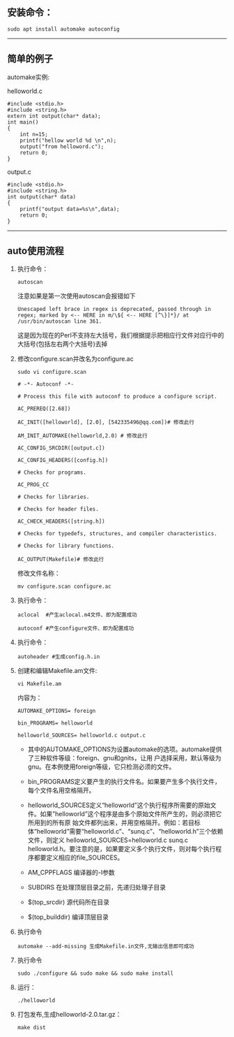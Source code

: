## 安装命令：

```
sudo apt install automake autoconfig
```

***
## 简单的例子
automake实例:

helloworld.c 
```
#include <stdio.h>  
#include <string.h>  
extern int output(char* data);  
int main()  
{  
    int n=15;  
    printf("hellow world %d \n",n);  
    output("from helloword.c");  
    return 0;  
}  
```

output.c
```
#include <stdio.h>  
#include <string.h>  
int output(char* data)  
{  
    printf("output data=%s\n",data);  
    return 0;  
}  
```

***
## auto使用流程
1. 执行命令：
    ```
    autoscan
    ```

    注意如果是第一次使用autoscan会报错如下
    ```
    Unescaped left brace in regex is deprecated, passed through in regex; marked by <-- HERE in m/\${ <-- HERE [^\}]*}/ at /usr/bin/autoscan line 361.
    ```
    这是因为现在的Perl不支持左大括号，我们根据提示把相应行文件对应行中的大括号(包括左右两个大括号)去掉
    
2. 修改configure.scan并改名为configure.ac
    ```
    sudo vi configure.scan
    ```

    ```
    # -*- Autoconf -*-

    # Process this file with autoconf to produce a configure script.

    AC_PREREQ([2.68])

    AC_INIT([helloworld], [2.0], [542335496@qq.com])# 修改此行

    AM_INIT_AUTOMAKE(helloworld,2.0) # 修改此行

    AC_CONFIG_SRCDIR([output.c])

    AC_CONFIG_HEADERS([config.h])

    # Checks for programs.

    AC_PROG_CC

    # Checks for libraries.

    # Checks for header files.

    AC_CHECK_HEADERS([string.h])

    # Checks for typedefs, structures, and compiler characteristics.

    # Checks for library functions.

    AC_OUTPUT(Makefile)# 修改此行
    ```

    修改文件名称：
    ```
    mv configure.scan configure.ac
    ```

3. 执行命令：
    ```
    aclocal  #产生aclocal.m4文件、即为配置成功
    ```

    ```
    autoconf #产生configure文件、即为配置成功
    ```

4. 执行命令：
    ```
    autoheader #生成config.h.in 
    ```

5. 创建和编辑Makefile.am文件:
    ```
    vi Makefile.am
    ```

    内容为：
    ```
    AUTOMAKE_OPTIONS= foreign 

    bin_PROGRAMS= helloworld 

    helloworld_SOURCES= helloworld.c output.c
    ```

    + 其中的AUTOMAKE_OPTIONS为设置automake的选项。automake提供了三种软件等级：foreign、gnu和gnits，让用 户选择采用，默认等级为gnu。在本例使用foreign等级，它只检测必须的文件。

    + bin_PROGRAMS定义要产生的执行文件名。如果要产生多个执行文件，每个文件名用空格隔开。

    + helloworld_SOURCES定义“helloworld”这个执行程序所需要的原始文件。如果”helloworld”这个程序是由多个原始文件所产生的，则必须把它所用到的所有原 始文件都列出来，并用空格隔开。例如：若目标体“helloworld”需要“helloworld.c”、“sunq.c”、“helloworld.h”三个依赖文件，则定义 helloworld_SOURCES=helloworld.c sunq.c helloworld.h。要注意的是，如果要定义多个执行文件，则对每个执行程序都要定义相应的file_SOURCES。

    + AM_CPPFLAGS 编译器的-I参数

    + SUBDIRS 在处理顶层目录之前，先递归处理子目录

    + $(top_srcdir) 源代码所在目录

    + $(top_builddir) 编译顶层目录

6. 执行命令
    ```
    automake --add-missing 生成Makefile.in文件,无输出信息即可成功
    ```

7. 执行命令
    ```
    sudo ./configure && sudo make && sudo make install
    ```

10. 运行：
    ```
    ./helloworld
    ```

11. 打包发布,生成helloworld-2.0.tar.gz：
    ```
    make dist
    ```

